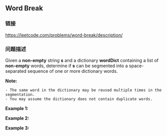 ## Word Break  
### 链接  
https://leetcode.com/problems/word-break/description/  
### 问题描述
Given a **non-empty** string **s** and a dictionary **wordDict** containing a list of **non-empty** words, determine if **s** can be segmented into a space-separated sequence of one or more dictionary words.

**Note:**

	- The same word in the dictionary may be reused multiple times in the segmentation.
	- You may assume the dictionary does not contain duplicate words.

**Example 1:**

**Example 2:**

**Example 3:**
